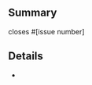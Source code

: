 <!--
Please make sure you read our contributing guidelines at
https://github.com/cli/cli/blob/trunk/.github/CONTRIBUTING.md
before opening opening a pull request. Thanks!
-->

## Summary

closes #[issue number]

## Details

-
